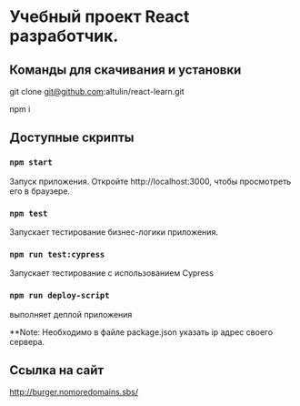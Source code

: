 # Учебный проект React разработчик.

## Команды для скачивания и установки

git clone git@github.com:altulin/react-learn.git

npm i

## Доступные скрипты

### `npm start`

Запуск приложения.
Откройте http://localhost:3000, чтобы просмотреть его в браузере.

### `npm test`

Запускает тестирование бизнес-логики приложения.

### `npm run test:cypress`

Запускает тестирование с использованием Cypress

### `npm run deploy-script`

выполняет деплой приложения

\*\*Note: Необходимо в файле package.json указать ip адрес своего сервера.

## Ссылка на сайт

http://burger.nomoredomains.sbs/
